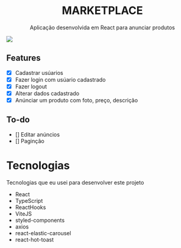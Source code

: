 <h1 align="center" >MARKETPLACE</h1>
<p align="center">Aplicação desenvolvida em React para anunciar produtos<p>
<img src="https://github.com/gustta03/marketplace/blob/master/.github/preview.png" />
 
## Features
 - [x] Cadastrar usúarios
 - [X] Fazer login com usúario cadastrado
 - [x] Fazer logout
 - [x] Alterar dados cadastrado
 - [X] Anúnciar um produto com foto, preço, descrição
## To-do
 - [] Editar anúncios
 - [] Paginção
 # Tecnologias
<p>Tecnologias que eu usei para desenvolver este projeto</p>

 - React
 - TypeScript
 - ReactHooks
 - ViteJS
 - styled-components
 - axios
 - react-elastic-carousel
 - react-hot-toast
